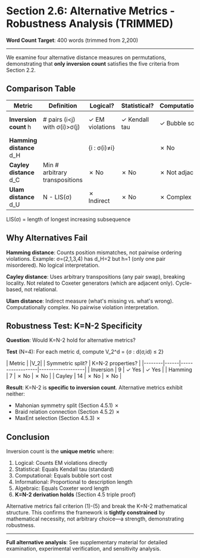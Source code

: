 # Section 2.6: Alternative Metrics - Robustness Analysis (TRIMMED)

**Word Count Target**: 400 words (trimmed from 2,200)

---

We examine four alternative distance measures on permutations, demonstrating that **only inversion count** satisfies the five criteria from Section 2.2.

## Comparison Table

| Metric | Definition | Logical? | Statistical? | Computational? | Informational? | Algebraic? |
|--------|------------|----------|--------------|----------------|----------------|------------|
| **Inversion count** h | # pairs (i<j) with σ(i)>σ(j) | ✓ EM violations | ✓ Kendall tau | ✓ Bubble sort | ✓ MDL | ✓ Coxeter word length |
| **Hamming distance** d_H | |{i : σ(i)≠i}| | ✗ No | ✗ No | ✗ No | ✗ No | ✗ No |
| **Cayley distance** d_C | Min # arbitrary transpositions | ✗ No | ✗ No | ✗ Not adjacent | ✗ No | ✗ Not adjacent |
| **Ulam distance** d_U | N - LIS(σ) | ✗ Indirect | ✗ No | ✗ Complex | ✗ No | ✗ No |

LIS(σ) = length of longest increasing subsequence

## Why Alternatives Fail

**Hamming distance**: Counts position mismatches, not pairwise ordering violations. Example: σ=(2,1,3,4) has d_H=2 but h=1 (only one pair misordered). No logical interpretation.

**Cayley distance**: Uses arbitrary transpositions (any pair swap), breaking locality. Not related to Coxeter generators (which are adjacent only). Cycle-based, not relational.

**Ulam distance**: Indirect measure (what's missing vs. what's wrong). Computationally complex. No pairwise violation interpretation.

## Robustness Test: K=N-2 Specificity

**Question**: Would K=N-2 hold for alternative metrics?

**Test** (N=4): For each metric d, compute V_2^d = {σ : d(σ,id) ≤ 2}

| Metric | |V_2| | Symmetric split? | K=N-2 properties? |
|--------|------|------------------|-------------------|
| Inversion | 9 | ✓ Yes | ✓ Yes |
| Hamming | 7 | ✗ No | ✗ No |
| Cayley | 14 | ✗ No | ✗ No |

**Result**: K=N-2 is **specific to inversion count**. Alternative metrics exhibit neither:
- Mahonian symmetry split (Section 4.5.1) ✗
- Braid relation connection (Section 4.5.2) ✗
- MaxEnt selection (Section 4.5.3) ✗

## Conclusion

Inversion count is the **unique metric** where:
1. Logical: Counts EM violations directly
2. Statistical: Equals Kendall tau (standard)
3. Computational: Equals bubble sort cost
4. Informational: Proportional to description length
5. Algebraic: Equals Coxeter word length
6. **K=N-2 derivation holds** (Section 4.5 triple proof)

Alternative metrics fail criterion (1)-(5) and break the K=N-2 mathematical structure. This confirms the framework is **tightly constrained** by mathematical necessity, not arbitrary choice—a strength, demonstrating robustness.

---

**Full alternative analysis**: See supplementary material for detailed examination, experimental verification, and sensitivity analysis.
